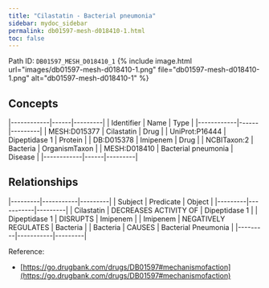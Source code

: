 ```yaml
---
title: "Cilastatin - Bacterial pneumonia"
sidebar: mydoc_sidebar
permalink: db01597-mesh-d018410-1.html
toc: false 
---
```



Path ID: `DB01597_MESH_D018410_1`
{% include image.html url="images/db01597-mesh-d018410-1.png" file="db01597-mesh-d018410-1.png" alt="db01597-mesh-d018410-1" %}

## Concepts

|------------|------|---------|
| Identifier | Name | Type    |
|------------|------|---------|
| MESH:D015377 | Cilastatin | Drug |
| UniProt:P16444 | Dipeptidase 1 | Protein |
| DB:D015378 | Imipenem | Drug |
| NCBITaxon:2 | Bacteria | OrganismTaxon |
| MESH:D018410 | Bacterial pneumonia | Disease |
|------------|------|---------|

## Relationships

|---------|-----------|---------|
| Subject | Predicate | Object  |
|---------|-----------|---------|
| Cilastatin | DECREASES ACTIVITY OF | Dipeptidase 1 |
| Dipeptidase 1 | DISRUPTS | Imipenem |
| Imipenem | NEGATIVELY REGULATES | Bacteria |
| Bacteria | CAUSES | Bacterial Pneumonia |
|---------|-----------|---------|

Reference: 
  - [https://go.drugbank.com/drugs/DB01597#mechanismofaction](https://go.drugbank.com/drugs/DB01597#mechanismofaction)
